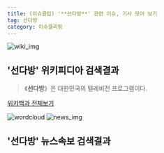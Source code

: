 ```yaml
---
title: (이슈클립) '**선다방**' 관련 이슈, 기사 모아 보기
tag: 선다방
category: 이슈클리핑
---
```

![wiki_img](https://user-images.githubusercontent.com/42597476/44503234-41136a80-a6d0-11e8-9071-6fc6418eafe4.png)
## **'**선다방**'** 위키피디아 검색결과
>《**선다방**》은 대한민국의 텔레비전 프로그램이다.

<a href="https://ko.wikipedia.org/wiki/선다방" target="_blank">위키백과 전체보기</a>

![wordcloud](https://s3.ap-northeast-2.amazonaws.com/lyrics101-wordcloud/2018-10-02-1538448821.png)
![news_img](https://user-images.githubusercontent.com/42597476/44507050-1206f400-a6e4-11e8-8d98-7ffbfebb353f.png)
## **'**선다방**'** 뉴스속보 검색결과

